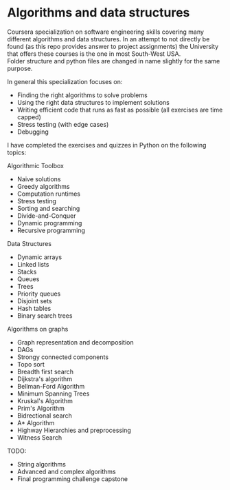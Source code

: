 # Algorithms and data structures
Coursera specialization on software engineering skills covering many different algorithms and 
data structures. In an attempt to not directly be found (as this repo provides answer to 
project assignments) the University that offers these courses is the one in most South-West USA. <br>
Folder structure and python files are changed in name slightly for the same purpose. <br>

In general this specialization focuses on:
- Finding the right algorithms to solve problems
- Using the right data structures to implement solutions
- Writing efficient code that runs as fast as possible (all exercises are time capped)
- Stress testing (with edge cases)
- Debugging

I have completed the exercises and quizzes in Python on the following topics:

Algorithmic Toolbox
- Naive solutions
- Greedy algorithms
- Computation runtimes
- Stress testing
- Sorting and searching
- Divide-and-Conquer
- Dynamic programming
- Recursive programming

Data Structures
- Dynamic arrays
- Linked lists
- Stacks
- Queues
- Trees
- Priority queues
- Disjoint sets
- Hash tables
- Binary search trees

Algorithms on graphs
- Graph representation and decomposition
- DAGs
- Strongy connected components
- Topo sort
- Breadth first search
- Dijkstra's algorithm
- Bellman-Ford Algorithm
- Minimum Spanning Trees
- Kruskal's Algorithm
- Prim's Algorithm
- Bidrectional search
- A* Algorithm
- Highway Hierarchies and preprocessing
- Witness Search



TODO:
- String algorithms
- Advanced and complex algorithms
- Final programming challenge capstone
